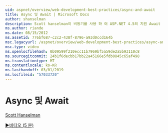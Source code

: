 ```yaml
---
uid: aspnet/overview/web-development-best-practices/async-and-await
title: Async 및 Await | Microsoft Docs
author: shanselman
description: Scott hanselman이 비동기를 사용 하 여 ASP.NET 4.5의 지원 Await 하는 방법을 보여 줍니다.
ms.author: riande
ms.date: 08/15/2012
ms.assetid: 776bf687-c2c2-438f-8796-a93d0ccd164b
msc.legacyurl: /aspnet/overview/web-development-best-practices/async-and-await
msc.type: video
ms.openlocfilehash: 0b09599f210ecc11b7969bf5a59de2a5b93110c8
ms.sourcegitcommit: 24b1f6decbb17bb22a45166e5fdb0845c65af498
ms.translationtype: MT
ms.contentlocale: ko-KR
ms.lasthandoff: 03/01/2019
ms.locfileid: "57033720"
---
```

<a name="async-and-await"></a>Async 및 Await
====================
[Scott Hanselman](https://github.com/shanselman)

[&#9654;비디오 (5 분)](https://channel9.msdn.com/Blogs/ASP-NET-Site-Videos/async-and-await)

